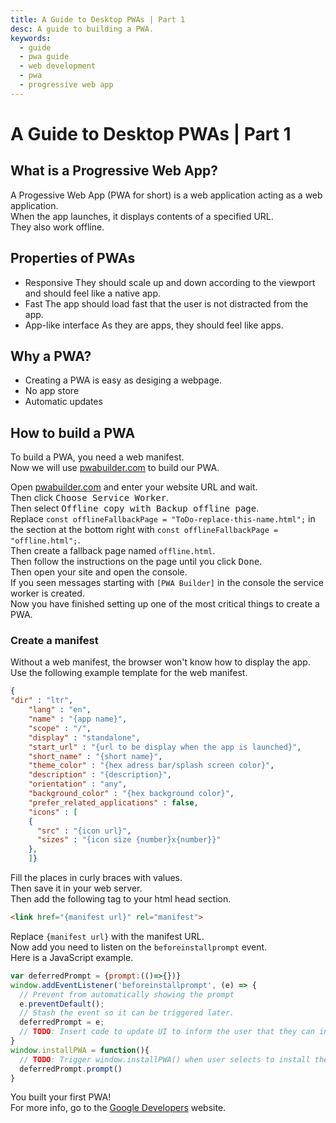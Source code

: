 ```yaml
---
title: A Guide to Desktop PWAs | Part 1
desc: A guide to building a PWA.
keywords:
  - guide
  - pwa guide
  - web development
  - pwa
  - progressive web app
---
```


# A Guide to Desktop PWAs | Part 1

## What is a Progressive Web App?
A Progessive Web App (PWA for short) is a web application acting as a web application.  
When the app launches, it displays contents of a specified URL.  
They also work offline.  

## Properties of PWAs

+ Responsive
  They should scale up and down according to the viewport and should feel like a native app.
+ Fast
  The app should load fast that the user is not distracted from the app.
+ App-like interface
  As they are apps, they should feel like apps.

## Why a PWA?
- Creating a PWA is easy as desiging a webpage.
- No app store
- Automatic updates

## How to build a PWA
To build a PWA, you need a web manifest.  
Now we will use <a rel="noopener noreferrer" href="https://www.pwabuilder.com/">pwabuilder.com</a> to build our PWA.  
<!-- You should have Google Chrome installed, because it will help us build our PWA.  
Open Google Chrome.  -->
Open <a rel="noopener noreferrer" href="https://www.pwabuilder.com/">pwabuilder.com</a> and enter your website URL and wait.  
Then click <kbd>Choose Service Worker</kbd>.  
Then select <kbd>Offline copy with Backup offline page</kbd>.  
Replace `const offlineFallbackPage = "ToDo-replace-this-name.html";` in the section at the bottom right with `const offlineFallbackPage = "offline.html";`.  
Then create a fallback page named `offline.html`.  
Then follow the instructions on the page until you click <kbd>Done</kbd>.  
Then open your site and open the console.  
If you seen messages starting with `[PWA Builder]` in the console the service worker is created.  
Now you have finished setting up one of the most critical things to create a PWA.  

### Create a manifest
Without a web manifest, the browser won't know how to display the app.  
Use the following example template for the web manifest.  
```json
{
"dir" : "ltr",
    "lang" : "en",
    "name" : "{app name}",
    "scope" : "/",
    "display" : "standalone",
    "start_url" : "{url to be display when the app is launched}",
    "short_name" : "{short name}",
    "theme_color" : "{hex adress bar/splash screen color}",
    "description" : "{description}",
    "orientation" : "any",
    "background_color" : "{hex background color}",
    "prefer_related_applications" : false,
    "icons" : [
    {
      "src" : "{icon url}",
      "sizes" : "{icon size {number}x{number}}"
    },
    ]}
```
Fill the places in curly braces with values.  
Then save it in your web server.  
Then add the following tag to your html head section.   

```html
<link href="{manifest url}" rel="manifest">
```

Replace `{manifest url}` with the manifest URL.  
Now add you need to listen on the `beforeinstallprompt` event.  
Here is a JavaScript example.  


```js
var deferredPrompt = {prompt:(()=>{})}
window.addEventListener('beforeinstallprompt', (e) => {
  // Prevent from automatically showing the prompt
  e.preventDefault();
  // Stash the event so it can be triggered later.
  deferredPrompt = e;
  // TODO: Insert code to update UI to inform the user that they can install the app here.
}
window.installPWA = function(){
  // TODO: Trigger window.installPWA() when user selects to install the apps
  deferredPrompt.prompt()
}
```

You built your first PWA!  
For more info, go to the [Google Developers](https://developers.google.com/web/fundamentals/app-install-banners/) website.  

